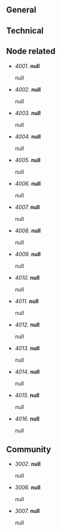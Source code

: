 ## General
## Technical
## Node related
- _4001._ **null**

  null

- _4002._ **null**

  null

- _4003._ **null**

  null

- _4004._ **null**

  null

- _4005._ **null**

  null

- _4006._ **null**

  null

- _4007._ **null**

  null

- _4008._ **null**

  null

- _4009._ **null**

  null

- _4010._ **null**

  null

- _4011._ **null**

  null

- _4012._ **null**

  null

- _4013._ **null**

  null

- _4014._ **null**

  null

- _4015._ **null**

  null

- _4016._ **null**

  null

## Community
- _3002._ **null**

  null

- _3006._ **null**

  null

- _3007._ **null**

  null

